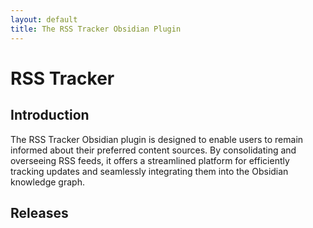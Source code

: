 ```yaml
---
layout: default
title: The RSS Tracker Obsidian Plugin
---
```


# RSS Tracker

## Introduction

The RSS Tracker Obsidian plugin is designed to enable users to remain informed about their preferred content sources. By consolidating and overseeing RSS feeds, it offers a streamlined platform for efficiently tracking updates and seamlessly integrating them into the Obsidian knowledge graph.

## Releases
